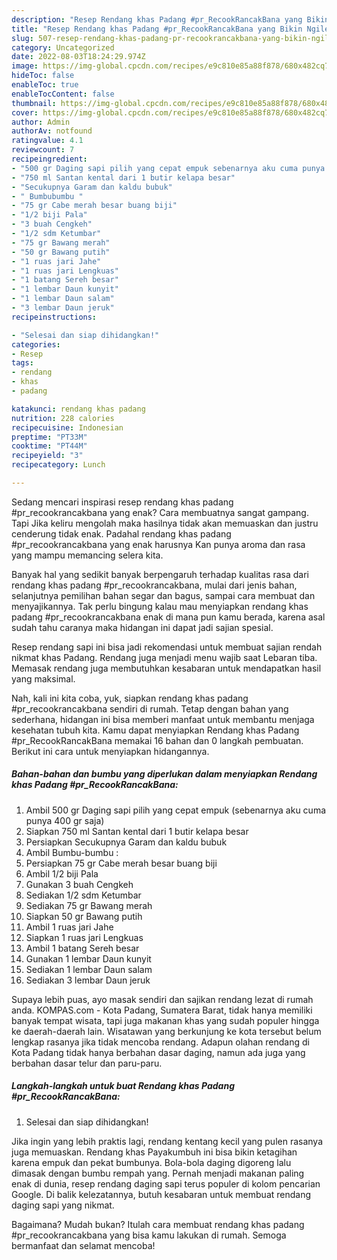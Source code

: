 ```yaml
---
description: "Resep Rendang khas Padang #pr_RecookRancakBana yang Bikin Ngiler "
title: "Resep Rendang khas Padang #pr_RecookRancakBana yang Bikin Ngiler "
slug: 507-resep-rendang-khas-padang-pr-recookrancakbana-yang-bikin-ngiler
category: Uncategorized
date: 2022-08-03T18:24:29.974Z
image: https://img-global.cpcdn.com/recipes/e9c810e85a88f878/680x482cq70/rendang-khas-padang-pr_recookrancakbana-foto-resep-utama.jpg
hideToc: false
enableToc: true
enableTocContent: false
thumbnail: https://img-global.cpcdn.com/recipes/e9c810e85a88f878/680x482cq70/rendang-khas-padang-pr_recookrancakbana-foto-resep-utama.jpg
cover: https://img-global.cpcdn.com/recipes/e9c810e85a88f878/680x482cq70/rendang-khas-padang-pr_recookrancakbana-foto-resep-utama.jpg
author: Admin
authorAv: notfound
ratingvalue: 4.1
reviewcount: 7
recipeingredient:
- "500 gr Daging sapi pilih yang cepat empuk sebenarnya aku cuma punya 400 gr saja"
- "750 ml Santan kental dari 1 butir kelapa besar"
- "Secukupnya Garam dan kaldu bubuk"
- " Bumbubumbu "
- "75 gr Cabe merah besar buang biji"
- "1/2 biji Pala"
- "3 buah Cengkeh"
- "1/2 sdm Ketumbar"
- "75 gr Bawang merah"
- "50 gr Bawang putih"
- "1 ruas jari Jahe"
- "1 ruas jari Lengkuas"
- "1 batang Sereh besar"
- "1 lembar Daun kunyit"
- "1 lembar Daun salam"
- "3 lembar Daun jeruk"
recipeinstructions:

- "Selesai dan siap dihidangkan!"
categories:
- Resep
tags:
- rendang
- khas
- padang

katakunci: rendang khas padang 
nutrition: 228 calories
recipecuisine: Indonesian
preptime: "PT33M"
cooktime: "PT44M"
recipeyield: "3"
recipecategory: Lunch

---
```



Sedang mencari inspirasi resep rendang khas padang #pr_recookrancakbana yang enak? Cara membuatnya sangat gampang. Tapi Jika keliru mengolah maka hasilnya tidak akan memuaskan dan justru cenderung tidak enak. Padahal rendang khas padang #pr_recookrancakbana yang enak harusnya Kan punya aroma dan rasa yang mampu memancing selera kita.


Banyak hal yang sedikit banyak berpengaruh terhadap kualitas rasa dari rendang khas padang #pr_recookrancakbana, mulai dari jenis bahan, selanjutnya pemilihan bahan segar dan bagus, sampai cara membuat dan menyajikannya. Tak perlu bingung kalau mau menyiapkan rendang khas padang #pr_recookrancakbana enak di mana pun kamu berada, karena asal sudah tahu caranya maka hidangan ini dapat jadi sajian spesial.

Resep rendang sapi ini bisa jadi rekomendasi untuk membuat sajian rendah nikmat khas Padang. Rendang juga menjadi menu wajib saat Lebaran tiba. Memasak rendang juga membutuhkan kesabaran untuk mendapatkan hasil yang maksimal.


Nah, kali ini kita coba, yuk, siapkan rendang khas padang #pr_recookrancakbana sendiri di rumah. Tetap dengan bahan yang sederhana, hidangan ini bisa memberi manfaat untuk membantu menjaga kesehatan tubuh kita. Kamu dapat menyiapkan Rendang khas Padang #pr_RecookRancakBana memakai 16 bahan dan 0 langkah pembuatan. Berikut ini cara untuk menyiapkan hidangannya.

<!--inarticleads1-->

##### Bahan-bahan dan bumbu yang diperlukan dalam menyiapkan Rendang khas Padang #pr_RecookRancakBana:

1. Ambil 500 gr Daging sapi pilih yang cepat empuk (sebenarnya aku cuma punya 400 gr saja)
1. Siapkan 750 ml Santan kental dari 1 butir kelapa besar
1. Persiapkan Secukupnya Garam dan kaldu bubuk
1. Ambil  Bumbu-bumbu :
1. Persiapkan 75 gr Cabe merah besar buang biji
1. Ambil 1/2 biji Pala
1. Gunakan 3 buah Cengkeh
1. Sediakan 1/2 sdm Ketumbar
1. Sediakan 75 gr Bawang merah
1. Siapkan 50 gr Bawang putih
1. Ambil 1 ruas jari Jahe
1. Siapkan 1 ruas jari Lengkuas
1. Ambil 1 batang Sereh besar
1. Gunakan 1 lembar Daun kunyit
1. Sediakan 1 lembar Daun salam
1. Sediakan 3 lembar Daun jeruk


Supaya lebih puas, ayo masak sendiri dan sajikan rendang lezat di rumah anda. KOMPAS.com - Kota Padang, Sumatera Barat, tidak hanya memiliki banyak tempat wisata, tapi juga makanan khas yang sudah populer hingga ke daerah-daerah lain. Wisatawan yang berkunjung ke kota tersebut belum lengkap rasanya jika tidak mencoba rendang. Adapun olahan rendang di Kota Padang tidak hanya berbahan dasar daging, namun ada juga yang berbahan dasar telur dan paru-paru. 

<!--inarticleads2-->

##### Langkah-langkah untuk buat Rendang khas Padang #pr_RecookRancakBana:


1. Selesai dan siap dihidangkan!

Jika ingin yang lebih praktis lagi, rendang kentang kecil yang pulen rasanya juga memuaskan. Rendang khas Payakumbuh ini bisa bikin ketagihan karena empuk dan pekat bumbunya. Bola-bola daging digoreng lalu dimasak dengan bumbu rempah yang. Pernah menjadi makanan paling enak di dunia, resep rendang daging sapi terus populer di kolom pencarian Google. Di balik kelezatannya, butuh kesabaran untuk membuat rendang daging sapi yang nikmat. 

Bagaimana? Mudah bukan? Itulah cara membuat rendang khas padang #pr_recookrancakbana yang bisa kamu lakukan di rumah. Semoga bermanfaat dan selamat mencoba!
